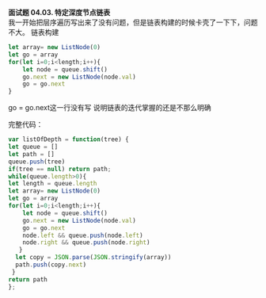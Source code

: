 **面试题 04.03. 特定深度节点链表**  
我一开始把层序遍历写出来了没有问题，但是链表构建的时候卡壳了一下下，问题不大。
链表构建
```javaScript
let array= new ListNode(0)
let go = array
for(let i=0;i<length;i++){
    let node = queue.shift()
    go.next = new ListNode(node.val)
    go = go.next
}
```
go = go.next这一行没有写 说明链表的迭代掌握的还是不那么明确

完整代码：
```javaScript
var listOfDepth = function(tree) {
let queue = []
let path = []
queue.push(tree)
if(tree == null) return path;
while(queue.length>0){
let length = queue.length
let array= new ListNode(0)
let go = array
for(let i=0;i<length;i++){
    let node = queue.shift()
    go.next = new ListNode(node.val)
    go = go.next
    node.left && queue.push(node.left)
    node.right && queue.push(node.right)
   }
  let copy = JSON.parse(JSON.stringify(array))
  path.push(copy.next)
 }
return path
};
```
